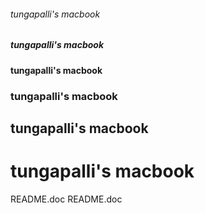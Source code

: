 <Html>    
<Head>  
<title>  
Example of Header-levels  
</title>  
</Head>  
<Body>   
  
<h6> tungapalli's macbook </h6>   
<h5> tungapalli's macbook </h5>  
<h4> tungapalli's macbook </h4>  
<h3> tungapalli's macbook </h3>  
<h2> tungapalli's macbook </h2>  
<h1> tungapalli's macbook </h1>  
</Body>  
</Html>  README.doc
README.doc

